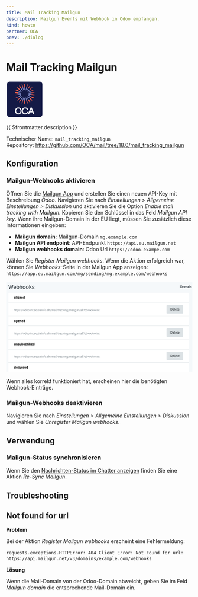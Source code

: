 ```yaml
---
title: Mail Tracking Mailgun
description: Mailgun Events mit Webhook in Odoo empfangen.
kind: howto
partner: OCA
prev: ./dialog
---
```


# Mail Tracking Mailgun

![icon_oca_app](attachments/icon_oca_app.png)

{{ $frontmatter.description }}

Technischer Name: `mail_tracking_mailgun`\
Repository: <https://github.com/OCA/mail/tree/18.0/mail_tracking_mailgun>

## Konfiguration

### Mailgun-Webhooks aktivieren

Öffnen Sie die [Mailgun App](https://app.eu.mailgun.com) und erstellen Sie einen neuen API-Key mit Beschreibung _Odoo_. Navigieren Sie nach _Einstellungen > Allgemeine Einstellungen > Diskussion_ und aktivieren Sie die Option _Enable mail tracking with Mailgun_. Kopieren Sie den Schlüssel in das Feld _Mailgun API key_. Wenn ihre Mailgun-Domain in der EU liegt, müssen Sie zusätzlich diese Informationen eingeben:

- **Mailgun domain**: Mailgun-Domain `mg.example.com`
- **Mailgun API endpoint**: API-Endpunkt `https://api.eu.mailgun.net`
- **Mailgun webhooks domain**: Odoo Url `https://odoo.exampe.com`

Wählen Sie _Register Mailgun webhooks_. Wenn die Aktion erfolgreich war, können Sie _Webhooks_-Seite in der Mailgun App anzeigen: `https://app.eu.mailgun.com/mg/sending/mg.example.com/webhooks`

![](attachments/Mail%20Tracking%20Mailgun%20Webhooks.png)

Wenn alles korrekt funktioniert hat, erscheinen hier die benötigten Webhook-Einträge.

### Mailgun-Webhooks deaktivieren

Navigieren Sie nach _Einstellungen > Allgemeine Einstellungen > Diskussion_ und wählen Sie _Unregister Mailgun webhooks_.

## Verwendung

### Mailgun-Status synchronisieren

Wenn Sie den [Nachrichten-Status im Chatter anzeigen](Mail%20Tracking.md#Nachrichten-Status%20im%20Chatter%20anzeigen) finden Sie eine Aktion _Re-Sync Mailgun_.

## Troubleshooting

## Not found for url

**Problem**

Bei der Aktion _Register Mailgun webhooks_ erscheint eine Fehlermeldung:

```
requests.exceptions.HTTPError: 404 Client Error: Not Found for url: https://api.mailgun.net/v3/domains/example.com/webhooks
```

**Lösung**

Wenn die Mail-Domain von der Odoo-Domain abweicht, geben Sie im Feld _Mailgun domain_ die entsprechende Mail-Domain ein.
